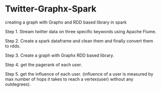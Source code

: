 # Twitter-Graphx-Spark
creating a graph with Graphx and RDD based library in spark

Step 1. Stream twitter data on three specific keywords using Apache Flume.

Step 2. Create a spark dataframe and clean them and finally convert them to rdds.

Step 3. Create a graph with Graphx RDD based library.

Step 4. get the pagerank of each user.

Step 5.  get the influence of each user. (influence of a user is measured by max number of hops it takes to reach a vertex(user) without any outdegrees).

